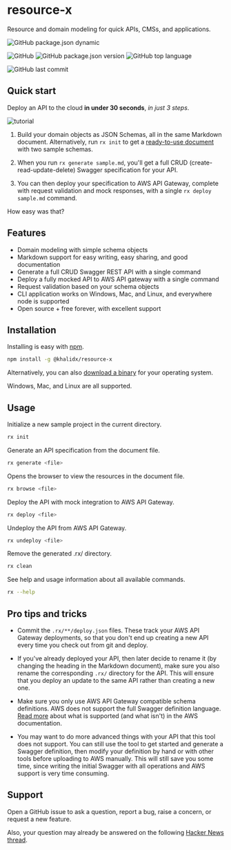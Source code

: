 # resource-x

Resource and domain modeling for quick APIs, CMSs, and applications.

![GitHub package.json dynamic](https://img.shields.io/github/package-json/keywords/khalidx/resource-x.svg?style=flat-square)

![GitHub](https://img.shields.io/github/license/khalidx/resource-x.svg?style=flat-square)
![GitHub package.json version](https://img.shields.io/github/package-json/v/khalidx/resource-x.svg?style=flat-square)
![GitHub top language](https://img.shields.io/github/languages/top/khalidx/resource-x.svg?style=flat-square)

![GitHub last commit](https://img.shields.io/github/last-commit/khalidx/resource-x.svg?style=flat-square)

## Quick start

Deploy an API to the cloud **in under 30 seconds**, *in just 3 steps*.

![tutorial](./tutorial.gif)

1) Build your domain objects as JSON Schemas, all in the same Markdown document. Alternatively, run `rx init` to get a [ready-to-use document](./sample.md) with two sample schemas.
   
2) When you run `rx generate sample.md`, you'll get a full CRUD (create-read-update-delete) Swagger specification for your API.

3) You can then deploy your specification to AWS API Gateway, complete with request validation and mock responses, with a single `rx deploy sample.md` command.

How easy was that?

## Features

- Domain modeling with simple schema objects
- Markdown support for easy writing, easy sharing, and good documentation
- Generate a full CRUD Swagger REST API with a single command
- Deploy a fully mocked API to AWS API gateway with a single command
- Request validation based on your schema objects
- CLI application works on Windows, Mac, and Linux, and everywhere node is supported
- Open source + free forever, with excellent support

## Installation

Installing is easy with [npm](https://www.npmjs.com/package/@khalidx/resource-x).

```sh
npm install -g @khalidx/resource-x
```

Alternatively, you can also [download a binary](https://github.com/khalidx/resource-x/releases/latest) for your operating system.

Windows, Mac, and Linux are all supported.

## Usage

Initialize a new sample project in the current directory.

```sh
rx init
```
Generate an API specification from the document file.

```sh
rx generate <file>
```

Opens the browser to view the resources in the document file.

```sh
rx browse <file>
```

Deploy the API with mock integration to AWS API Gateway.

```sh
rx deploy <file>
```

Undeploy the API from AWS API Gateway.

```sh
rx undeploy <file>
```

Remove the generated .rx/ directory.

```sh
rx clean
```

See help and usage information about all available commands.

```sh
rx --help
```

## Pro tips and tricks

- Commit the `.rx/**/deploy.json` files. These track your AWS API Gateway deployments, so that you don't end up creating a new API every time you check out from git and deploy.

- If you've already deployed your API, then later decide to rename it (by changing the heading in the Markdown document), make sure you also rename the corresponding `.rx/` directory for the API. This will ensure that you deploy an update to the same API rather than creating a new one.

- Make sure you only use AWS API Gateway compatible schema definitions. AWS does not support the full Swagger definition language. [Read more](https://docs.aws.amazon.com/apigateway/latest/developerguide/api-gateway-known-issues.html#api-gateway-known-issues-rest-apis) about what is supported (and what isn't) in the AWS documentation.

- You may want to do more advanced things with your API that this tool does not support. You can still use the tool to get started and generate a Swagger definition, then modify your definition by hand or with other tools before uploading to AWS manually. This will still save you some time, since writing the initial Swagger with all operations and AWS support is very time consuming.

## Support

Open a GitHub issue to ask a question, report a bug, raise a concern, or request a new feature.

Also, your question may already be answered on the following [Hacker News thread](https://news.ycombinator.com/item?id=20322759).
